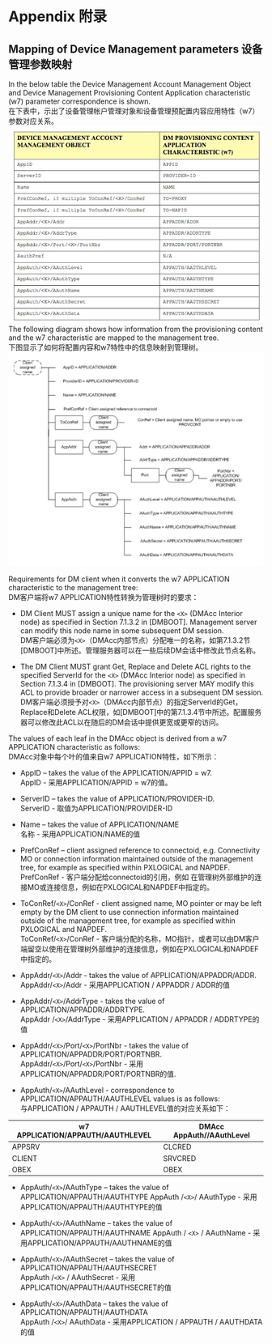 # Appendix 附录

## Mapping of Device Management parameters 设备管理参数映射

In the below table the Device Management Account Management Object and Device Management Provisioning Content Application characteristic (w7) parameter correspondence is shown.<br/>
在下表中，示出了设备管理帐户管理对象和设备管理预配置内容应用特性（w7）参数对应关系。
![](s.app.1.jpeg)
The following diagram shows how information from the provisioning content and the w7 characteristic are mapped to the management tree.<br/>
下图显示了如何将配置内容和w7特性中的信息映射到管理树。
![](s.app.2.jpeg)

Requirements for DM client when it converts the w7 APPLICATION characteristic to the management tree:<br/>
DM客户端将w7 APPLICATION特性转换为管理树时的要求：

* DM Client MUST assign a unique name for the `<X>` (DMAcc Interior node) as specified in Section 7.1.3.2 in [DMBOOT]. Management server can modify this node name in some subsequent DM session.<br/>
DM客户端必须为`<X>`（DMAcc内部节点）分配唯一的名称，如第7.1.3.2节[DMBOOT]中所述。管理服务器可以在一些后续DM会话中修改此节点名称。

* The DM Client MUST grant Get, Replace and Delete ACL rights to the specified ServerId for the `<X>` (DMAcc Interior node) as specified in Section 7.1.3.4 in [DMBOOT]. The provisioning server MAY modify this ACL to provide broader or narrower access in a subsequent DM session.<br/>
DM客户端必须授予对`<X>`（DMAcc内部节点）的指定ServerId的Get，Replace和Delete ACL权限，如[DMBOOT]中的第7.1.3.4节中所述。配置服务器可以修改此ACL以在随后的DM会话中提供更宽或更窄的访问。

The values of each leaf in the DMAcc object is derived from a w7 APPLICATION characteristic as follows:<br/>
DMAcc对象中每个叶的值来自w7 APPLICATION特性，如下所示：

* AppID – takes the value of the APPLICATION/APPID = w7.<br/>
AppID - 采用APPLICATION/APPID = w7的值。

* ServerID – takes the value of APPLICATION/PROVIDER-ID.<br/>
ServerID - 取值为APPLICATION/PROVIDER-ID

* Name – takes the value of APPLICATION/NAME<br/>
名称 - 采用APPLICATION/NAME的值

* PrefConRef – client assigned reference to connectoid, e.g. Connectivity MO or connection information maintained outside of the management tree, for example as specified within PXLOGICAL and NAPDEF.<br/>
PrefConRef - 客户端分配给connectoid的引用，例如 在管理树外部维护的连接MO或连接信息，例如在PXLOGICAL和NAPDEF中指定的。

* ToConRef/`<X>`/ConRef -  client assigned name, MO pointer or may be left empty by the DM client to use connection information maintained outside of the management tree, for example as specified within PXLOGICAL and NAPDEF.<br/>
ToConRef/`<X>`/ConRef -  客户端分配的名称，MO指针，或者可以由DM客户端留空以使用在管理树外部维护的连接信息，例如在PXLOGICAL和NAPDEF中指定的。

* AppAddr/`<X>`/Addr  -  takes the value of APPLICATION/APPADDR/ADDR.<br/>
AppAddr/`<X>`/Addr  -  采用APPLICATION / APPADDR / ADDR的值

* AppAddr/`<X>`/AddrType - takes the value of APPLICATION/APPADDR/ADDRTYPE.<br/>
AppAddr /`<X>`/AddrType - 采用APPLICATION / APPADDR / ADDRTYPE的值

* AppAddr/`<X>`/Port/`<X>`/PortNbr  -  takes the value of APPLICATION/APPADDR/PORT/PORTNBR.<br/>
AppAddr/`<X>`/Port/`<X>`/PortNbr - 采用APPLICATION/APPADDR/PORT/PORTNBR的值.

* AppAuth/`<X>`/AAuthLevel  -  correspondence to APPLICATION/APPAUTH/AAUTHLEVEL values is as follows:<br/>
与APPLICATION / APPAUTH / AAUTHLEVEL值的对应关系如下：

| w7 APPLICATION/APPAUTH/AAUTHLEVEL | DMAcc AppAuth/<x>/AAuthLevel |
| -- | -- |
| APPSRV | CLCRED |
| CLIENT | SRVCRED |
| OBEX | OBEX |

* AppAuth/`<X>`/AAuthType – takes the value of APPLICATION/APPAUTH/AAUTHTYPE
AppAuth /`<X>`/ AAuthType - 采用APPLICATION/APPAUTH/AAUTHTYPE的值

* AppAuth/`<X>`/AAuthName – takes the value of APPLICATION/APPAUTH/AAUTHNAME
AppAuth / `<X>` / AAuthName - 采用APPLICATION/APPAUTH/AAUTHNAME的值

* AppAuth/`<X>`/AAuthSecret – takes the value of APPLICATION/APPAUTH/AAUTHSECRET<br/>
AppAuth /`<X>` / AAuthSecret - 采用APPLICATION/APPAUTH/AAUTHSECRET的值

* AppAuth/`<X>`/AAuthData – takes the value of APPLICATION/APPAUTH/AAUTHDATA<br/>
AppAuth /`<X>`/ AAuthData - 采用APPLICATION / APPAUTH / AAUTHDATA的值
